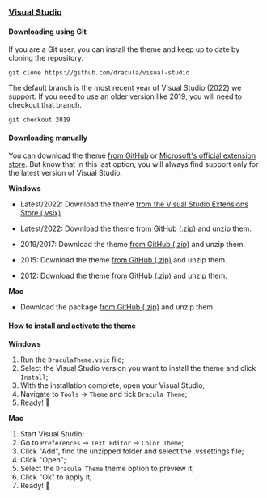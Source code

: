 ### [Visual Studio](https://www.visualstudio.com/)

#### Downloading using Git

If you are a Git user, you can install the theme and keep up to date by cloning the repository:

```shell
git clone https://github.com/dracula/visual-studio
```

The default branch is the most recent year of Visual Studio (2022) we support. If you need to use an older version like 2019, you will need to checkout that branch.

```shell
git checkout 2019
```

#### Downloading manually

You can download the theme [from GitHub](https://github.com/dracula/visual-studio/archive/2022.zip) or [Microsoft's official extension store](https://marketplace.visualstudio.com/items?itemName=dracula-theme.dracula). But know that in this last option, you will always find support only for the latest version of Visual Studio.

**Windows**

- Latest/2022: Download the theme [from the Visual Studio Extensions Store (.vsix)](https://marketplace.visualstudio.com/items?itemName=dracula-theme.dracula).
- Latest/2022: Download the theme [from GitHub (.zip)](https://github.com/dracula/visual-studio/archive/2022.zip) and unzip them.

- 2019/2017: Download the theme [from GitHub (.zip)](https://github.com/dracula/visual-studio/archive/2019.zip) and unzip them.
- 2015: Download the theme [from GitHub (.zip)](https://github.com/dracula/visual-studio/archive/2015.zip) and unzip them.
- 2012: Download the theme [from GitHub (.zip)](https://github.com/dracula/visual-studio/archive/2012.zip) and unzip them.

**Mac**

- Download the package [from GitHub (.zip)](https://github.com/dracula/visual-studio/archive/2019.zip) and unzip them.

#### How to install and activate the theme

**Windows**

1. Run the `DraculaTheme.vsix` file;
2. Select the Visual Studio version you want to install the theme and click `Install`;
3. With the installation complete, open your Visual Studio;
4. Navigate to `Tools` -> `Theme` and tick `Dracula Theme`;
5. Ready! 🚀

**Mac**

1. Start Visual Studio;
2. Go to `Preferences` -> `Text Editor` -> `Color Theme`;
3. Click "Add", find the unzipped folder and select the .vssettings file;
4. Click "Open";
5. Select the `Dracula Theme` theme option to preview it;
6. Click "Ok" to apply it;
7. Ready! 🚀
